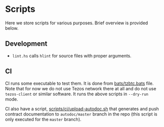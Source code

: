 <!--
 - SPDX-FileCopyrightText: 2019 Tocqueville Group, 2019 Bitcoin Suisse
 -
 - SPDX-License-Identifier: AGPL-3.0-or-later
 -->

# Scripts

Here we store scripts for various purposes.
Brief overview is provided below.

## Development

* `lint.hs` calls `hlint` for source files with proper arguments.

## CI

CI runs some executable to test them. It is done from
[bats/tzbtc.bats](../bats/tzbtc.bats) file.  Note that for now we do not use Tezos
network there at all and do not use `tezos-client` or similar software.  It
runs the above scripts in `--dry-run` mode.

CI also have a script, [scripts/ci/upload-autodoc.sh](ci/upload-autodoc.sh)
that generates and push contract documentation to `autodoc/master` branch in
the repo (this script is only executed for the `master` branch).

